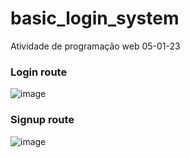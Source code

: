 # basic_login_system
Atividade de programação web 05-01-23


### Login route

![image](https://user-images.githubusercontent.com/88283829/210726009-e7c4f036-d164-4516-9b71-8f467b34234b.png)


### Signup route

![image](https://user-images.githubusercontent.com/88283829/210735140-259f5cdb-0bcb-4883-9dc4-56218b714054.png)

